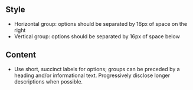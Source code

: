 
## Style

* Horizontal group: options should be separated by 16px of space on the right
* Vertical group: options should be separated by 16px of space below


## Content
* Use short, succinct labels for options; groups can be preceded by a heading and/or informational text. Progressively disclose longer descriptions when possible.